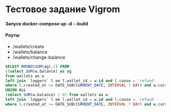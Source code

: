 # Тестовое задание Vigrom
#### Запуск docker-compose up -d --build

#### Роуты
- /wallets/create
- /wallets/balance
- /wallets/change-balance

```sql
SELECT ROUND(SUM(ag),2) FROM
((select SUM(w.balance) as ag
from wallets as w
left join `loggers` l on l.wallet_id = w.id and l.cause = 'refund'
where l.created_at >= DATE_SUB(CURRENT_DATE, INTERVAL 7 DAY) and w.currency = 'USD')
UNION ALL
(select SUM(w.balance) / 65 from wallets as w
left join `loggers` l on l.wallet_id = w.id and l.cause = 'refund'
where l.created_at >= DATE_SUB(CURRENT_DATE, INTERVAL 7 DAY) and w.currency = 'RUB')) A
```

